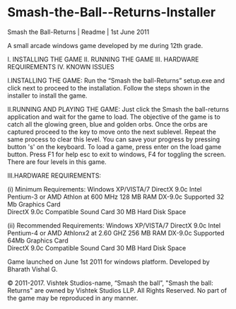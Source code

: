 # Smash-the-Ball--Returns-Installer

Smash the Ball-Returns               |                   Readme                        |              1st June 2011


A small arcade windows game developed by me during 12th grade.


I.  INSTALLING THE GAME
II.  RUNNING THE GAME
III. HARDWARE REQUIREMENTS
IV. KNOWN ISSUES


I.INSTALLING THE GAME:
Run the “Smash the ball-Returns” setup.exe and click next to proceed to the installation. Follow the steps shown in the installer to install the game.


II.RUNNING AND PLAYING THE GAME:
Just click the Smash the ball-returns application and wait for the game to load. The objective of the game is to catch all the glowing green, blue and golden orbs. Once the orbs are captured proceed to the key to move onto the next sublevel. Repeat the same process to clear this level. You can save your progress by pressing button 's' on the keyboard. To load a game, press enter on the load game button. Press F1 for help esc to exit to windows, F4 for toggling the screen. There are four levels in this game. 



III.HARDWARE REQUIREMENTS:

(i) Minimum Requirements:
    Windows XP/VISTA/7
    DirectX 9.0c
    Intel Pentium-3 or AMD Athlon at 600 MHz
    128 MB RAM
    DX-9.0c Supported 32 Mb Graphics Card 	
    DirectX 9.0c Compatible Sound Card
    30 MB Hard Disk Space


(ii) Recommended Requirements:
     Windows XP/VISTA/7
     DirectX 9.0c
     Intel Pentium-4 or AMD Athlonx2 at 2.60 GHZ
     256 MB RAM
     DX-9.0c Supported 64Mb Graphics Card 	
     DirectX 9.0c Compatible Sound Card
     30 MB Hard Disk Space



Game launched on June 1st 2011 for windows platform. Developed by Bharath Vishal G.



© 2011-2017. Vishtek Studios-name, “Smash the ball”, "Smash the ball: Returns" are owned by Vishtek Studios LLP. All Rights Reserved. No part of the game may be reproduced in any manner.

